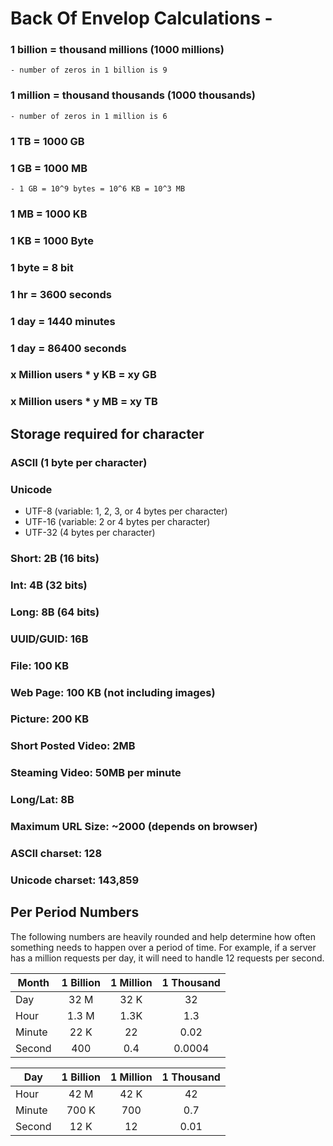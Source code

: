 # Back Of Envelop Calculations - 

### 1 billion = thousand millions (1000 millions) 
    - number of zeros in 1 billion is 9
### 1 million = thousand thousands (1000 thousands)
    - number of zeros in 1 million is 6

### 1 TB = 1000 GB
### 1 GB = 1000 MB
    - 1 GB = 10^9 bytes = 10^6 KB = 10^3 MB
### 1 MB = 1000 KB
### 1 KB = 1000 Byte
### 1 byte = 8 bit

### 1 hr = 3600 seconds
### 1 day = 1440 minutes
### 1 day = 86400 seconds

### x Million users * y KB = xy GB
### x Million users * y MB = xy TB

## Storage required for character
### ASCII (1 byte per character)
### Unicode
   - UTF-8 (variable: 1, 2, 3, or 4 bytes per character)
   - UTF-16 (variable: 2 or 4 bytes per character)
   - UTF-32 (4 bytes per character)
### Short: 2B (16 bits)
### Int: 4B (32 bits)
### Long: 8B (64 bits)
### UUID/GUID: 16B

### File: 100 KB
### Web Page: 100 KB (not including images)
### Picture: 200 KB
### Short Posted Video: 2MB
### Steaming Video: 50MB per minute
### Long/Lat: 8B

### Maximum URL Size: ~2000 (depends on browser)
### ASCII charset: 128
### Unicode charset: 143,859


## Per Period Numbers
The following numbers are heavily rounded and help determine how often something needs to happen over a period of time. For example, if a server has a million requests per day, it will need to handle 12 requests per second.


| Month         | 1 Billion     |  1 Million  | 1 Thousand |
| ------------- |:-------------:|:-----------:|:----------:|
| Day           | 32 M          |   32 K      |   32       |
| Hour          | 1.3 M         |   1.3K      |   1.3      |
| Minute        | 22 K          |   22        |   0.02     |
| Second        | 400           |   0.4       |   0.0004   |


| Day           | 1 Billion     |  1 Million  | 1 Thousand |
| ------------- |:-------------:|:-----------:|:----------:|
| Hour          |   42 M        |   42 K      |   42       |
| Minute        |   700 K       |   700       |   0.7      |
| Second        |   12 K        |   12        |   0.01     |



